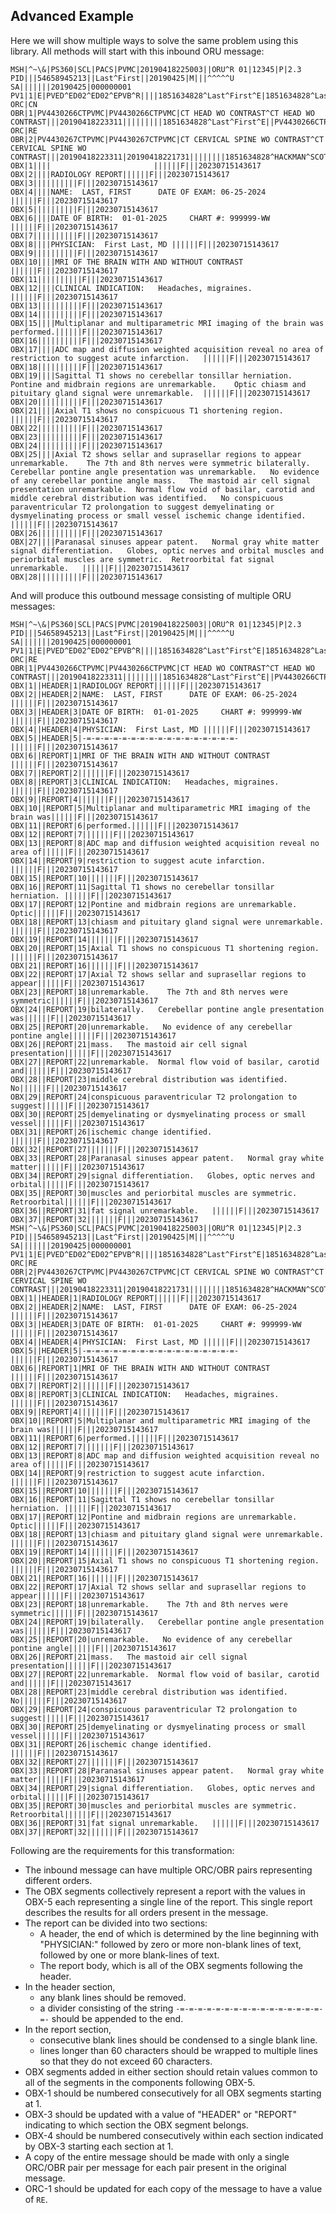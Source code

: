 ## Advanced Example
Here we will show multiple ways to solve the same problem using this library.
All methods will start with this inbound ORU message:

```
MSH|^~\&|PS360|SCL|PACS|PVMC|20190418225003||ORU^R 01|12345|P|2.3
PID|||54658945213||Last^First||20190425|M|||^^^^^U SA|||||||20190425|000000001
PV1|1|E|PVED^ED02^ED02^EPVB^R||||1851634828^Last^First^E|1851634828^Last^First^E||1|||||||||370144214|||||||||||||||||||||||||20190418220755
ORC|CN
OBR|1|PV4430266CTPVMC|PV4430266CTPVMC|CT HEAD WO CONTRAST^CT HEAD WO CONTRAST|||20190418223311|||||||||1851634828^Last^First^E||PV4430266CTPVMC|1|1|286701130|20190418224856||CT|F||^^^20190418221731^20190418221355^S|||||0052005^Last^First^A||||20190418221500
ORC|RE
OBR|2|PV4430267CTPVMC|PV4430267CTPVMC|CT CERVICAL SPINE WO CONTRAST^CT CERVICAL SPINE WO CONTRAST|||20190418223311|20190418221731||||||||1851634828^HACKMAN^SCOTT^E||PV4430267CTPVMC|1|1|286701131|20190418224856||CT|F||^^^20190418221731^20190418221340^S|||||0052005^Last^First^A||||20190418222000
OBX|1||||						||||||F|||20230715143617
OBX|2||||RADIOLOGY REPORT||||||F|||20230715143617
OBX|3||||||||||F|||20230715143617
OBX|4||||NAME:  LAST, FIRST      DATE OF EXAM: 06-25-2024 ||||||F|||20230715143617
OBX|5||||||||||F|||20230715143617
OBX|6||||DATE OF BIRTH:  01-01-2025     CHART #: 999999-WW ||||||F|||20230715143617
OBX|7||||||||||F|||20230715143617
OBX|8||||PHYSICIAN:  First Last, MD ||||||F|||20230715143617
OBX|9||||||||||F|||20230715143617
OBX|10||||MRI OF THE BRAIN WITH AND WITHOUT CONTRAST ||||||F|||20230715143617
OBX|11||||||||||F|||20230715143617
OBX|12||||CLINICAL INDICATION:   Headaches, migraines.  ||||||F|||20230715143617
OBX|13||||||||||F|||20230715143617
OBX|14||||||||||F|||20230715143617
OBX|15||||Multiplanar and multiparametric MRI imaging of the brain was performed.||||||F|||20230715143617
OBX|16||||||||||F|||20230715143617
OBX|17||||ADC map and diffusion weighted acquisition reveal no area of restriction to suggest acute infarction.   ||||||F|||20230715143617
OBX|18||||||||||F|||20230715143617
OBX|19||||Sagittal T1 shows no cerebellar tonsillar herniation.  Pontine and midbrain regions are unremarkable.    Optic chiasm and pituitary gland signal were unremarkable.  ||||||F|||20230715143617
OBX|20||||||||||F|||20230715143617
OBX|21||||Axial T1 shows no conspicuous T1 shortening region.   ||||||F|||20230715143617
OBX|22||||||||||F|||20230715143617
OBX|23||||||||||F|||20230715143617
OBX|24||||||||||F|||20230715143617
OBX|25||||Axial T2 shows sellar and suprasellar regions to appear unremarkable.    The 7th and 8th nerves were symmetric bilaterally.   Cerebellar pontine angle presentation was unremarkable.   No evidence of any cerebellar pontine angle mass.   The mastoid air cell signal presentation unremarkable.  Normal flow void of basilar, carotid and middle cerebral distribution was identified.   No conspicuous paraventricular T2 prolongation to suggest demyelinating or dysmyelinating process or small vessel ischemic change identified.   ||||||F|||20230715143617
OBX|26||||||||||F|||20230715143617
OBX|27||||Paranasal sinuses appear patent.   Normal gray white matter signal differentiation.   Globes, optic nerves and orbital muscles and periorbital muscles are symmetric.  Retroorbital fat signal unremarkable.   ||||||F|||20230715143617
OBX|28||||||||||F|||20230715143617
```

And will produce this outbound message consisting of multiple ORU messages:

```
MSH|^~\&|PS360|SCL|PACS|PVMC|20190418225003||ORU^R 01|12345|P|2.3
PID|||54658945213||Last^First||20190425|M|||^^^^^U SA|||||||20190425|000000001
PV1|1|E|PVED^ED02^ED02^EPVB^R||||1851634828^Last^First^E|1851634828^Last^First^E||1|||||||||370144214|||||||||||||||||||||||||20190418220755
ORC|RE
OBR|1|PV4430266CTPVMC|PV4430266CTPVMC|CT HEAD WO CONTRAST^CT HEAD WO CONTRAST|||20190418223311|||||||||1851634828^Last^First^E||PV4430266CTPVMC|1|1|286701130|20190418224856||CT|F||^^^20190418221731^20190418221355^S|||||0052005^Last^First^A||||20190418221500
OBX|1||HEADER|1|RADIOLOGY REPORT||||||F|||20230715143617
OBX|2||HEADER|2|NAME:  LAST, FIRST      DATE OF EXAM: 06-25-2024 ||||||F|||20230715143617
OBX|3||HEADER|3|DATE OF BIRTH:  01-01-2025     CHART #: 999999-WW ||||||F|||20230715143617
OBX|4||HEADER|4|PHYSICIAN:  First Last, MD ||||||F|||20230715143617
OBX|5||HEADER|5|-=-=-=-=-=-=-=-=-=-=-=-=-=-=-=-=-=-||||||F|||20230715143617
OBX|6||REPORT|1|MRI OF THE BRAIN WITH AND WITHOUT CONTRAST ||||||F|||20230715143617
OBX|7||REPORT|2|||||||F|||20230715143617
OBX|8||REPORT|3|CLINICAL INDICATION:   Headaches, migraines.  ||||||F|||20230715143617
OBX|9||REPORT|4|||||||F|||20230715143617
OBX|10||REPORT|5|Multiplanar and multiparametric MRI imaging of the brain was||||||F|||20230715143617
OBX|11||REPORT|6|performed.||||||F|||20230715143617
OBX|12||REPORT|7|||||||F|||20230715143617
OBX|13||REPORT|8|ADC map and diffusion weighted acquisition reveal no area of||||||F|||20230715143617
OBX|14||REPORT|9|restriction to suggest acute infarction.   ||||||F|||20230715143617
OBX|15||REPORT|10|||||||F|||20230715143617
OBX|16||REPORT|11|Sagittal T1 shows no cerebellar tonsillar herniation. ||||||F|||20230715143617
OBX|17||REPORT|12|Pontine and midbrain regions are unremarkable.    Optic||||||F|||20230715143617
OBX|18||REPORT|13|chiasm and pituitary gland signal were unremarkable.  ||||||F|||20230715143617
OBX|19||REPORT|14|||||||F|||20230715143617
OBX|20||REPORT|15|Axial T1 shows no conspicuous T1 shortening region.   ||||||F|||20230715143617
OBX|21||REPORT|16|||||||F|||20230715143617
OBX|22||REPORT|17|Axial T2 shows sellar and suprasellar regions to appear||||||F|||20230715143617
OBX|23||REPORT|18|unremarkable.    The 7th and 8th nerves were symmetric||||||F|||20230715143617
OBX|24||REPORT|19|bilaterally.   Cerebellar pontine angle presentation was||||||F|||20230715143617
OBX|25||REPORT|20|unremarkable.   No evidence of any cerebellar pontine angle||||||F|||20230715143617
OBX|26||REPORT|21|mass.   The mastoid air cell signal presentation||||||F|||20230715143617
OBX|27||REPORT|22|unremarkable.  Normal flow void of basilar, carotid and||||||F|||20230715143617
OBX|28||REPORT|23|middle cerebral distribution was identified.   No||||||F|||20230715143617
OBX|29||REPORT|24|conspicuous paraventricular T2 prolongation to suggest||||||F|||20230715143617
OBX|30||REPORT|25|demyelinating or dysmyelinating process or small vessel||||||F|||20230715143617
OBX|31||REPORT|26|ischemic change identified.   ||||||F|||20230715143617
OBX|32||REPORT|27|||||||F|||20230715143617
OBX|33||REPORT|28|Paranasal sinuses appear patent.   Normal gray white matter||||||F|||20230715143617
OBX|34||REPORT|29|signal differentiation.   Globes, optic nerves and orbital||||||F|||20230715143617
OBX|35||REPORT|30|muscles and periorbital muscles are symmetric.  Retroorbital||||||F|||20230715143617
OBX|36||REPORT|31|fat signal unremarkable.   ||||||F|||20230715143617
OBX|37||REPORT|32|||||||F|||20230715143617
MSH|^~\&|PS360|SCL|PACS|PVMC|20190418225003||ORU^R 01|12345|P|2.3
PID|||54658945213||Last^First||20190425|M|||^^^^^U SA|||||||20190425|000000001
PV1|1|E|PVED^ED02^ED02^EPVB^R||||1851634828^Last^First^E|1851634828^Last^First^E||1|||||||||370144214|||||||||||||||||||||||||20190418220755
ORC|RE
OBR|2|PV4430267CTPVMC|PV4430267CTPVMC|CT CERVICAL SPINE WO CONTRAST^CT CERVICAL SPINE WO CONTRAST|||20190418223311|20190418221731||||||||1851634828^HACKMAN^SCOTT^E||PV4430267CTPVMC|1|1|286701131|20190418224856||CT|F||^^^20190418221731^20190418221340^S|||||0052005^Last^First^A||||20190418222000
OBX|1||HEADER|1|RADIOLOGY REPORT||||||F|||20230715143617
OBX|2||HEADER|2|NAME:  LAST, FIRST      DATE OF EXAM: 06-25-2024 ||||||F|||20230715143617
OBX|3||HEADER|3|DATE OF BIRTH:  01-01-2025     CHART #: 999999-WW ||||||F|||20230715143617
OBX|4||HEADER|4|PHYSICIAN:  First Last, MD ||||||F|||20230715143617
OBX|5||HEADER|5|-=-=-=-=-=-=-=-=-=-=-=-=-=-=-=-=-=-||||||F|||20230715143617
OBX|6||REPORT|1|MRI OF THE BRAIN WITH AND WITHOUT CONTRAST ||||||F|||20230715143617
OBX|7||REPORT|2|||||||F|||20230715143617
OBX|8||REPORT|3|CLINICAL INDICATION:   Headaches, migraines.  ||||||F|||20230715143617
OBX|9||REPORT|4|||||||F|||20230715143617
OBX|10||REPORT|5|Multiplanar and multiparametric MRI imaging of the brain was||||||F|||20230715143617
OBX|11||REPORT|6|performed.||||||F|||20230715143617
OBX|12||REPORT|7|||||||F|||20230715143617
OBX|13||REPORT|8|ADC map and diffusion weighted acquisition reveal no area of||||||F|||20230715143617
OBX|14||REPORT|9|restriction to suggest acute infarction.   ||||||F|||20230715143617
OBX|15||REPORT|10|||||||F|||20230715143617
OBX|16||REPORT|11|Sagittal T1 shows no cerebellar tonsillar herniation. ||||||F|||20230715143617
OBX|17||REPORT|12|Pontine and midbrain regions are unremarkable.    Optic||||||F|||20230715143617
OBX|18||REPORT|13|chiasm and pituitary gland signal were unremarkable.  ||||||F|||20230715143617
OBX|19||REPORT|14|||||||F|||20230715143617
OBX|20||REPORT|15|Axial T1 shows no conspicuous T1 shortening region.   ||||||F|||20230715143617
OBX|21||REPORT|16|||||||F|||20230715143617
OBX|22||REPORT|17|Axial T2 shows sellar and suprasellar regions to appear||||||F|||20230715143617
OBX|23||REPORT|18|unremarkable.    The 7th and 8th nerves were symmetric||||||F|||20230715143617
OBX|24||REPORT|19|bilaterally.   Cerebellar pontine angle presentation was||||||F|||20230715143617
OBX|25||REPORT|20|unremarkable.   No evidence of any cerebellar pontine angle||||||F|||20230715143617
OBX|26||REPORT|21|mass.   The mastoid air cell signal presentation||||||F|||20230715143617
OBX|27||REPORT|22|unremarkable.  Normal flow void of basilar, carotid and||||||F|||20230715143617
OBX|28||REPORT|23|middle cerebral distribution was identified.   No||||||F|||20230715143617
OBX|29||REPORT|24|conspicuous paraventricular T2 prolongation to suggest||||||F|||20230715143617
OBX|30||REPORT|25|demyelinating or dysmyelinating process or small vessel||||||F|||20230715143617
OBX|31||REPORT|26|ischemic change identified.   ||||||F|||20230715143617
OBX|32||REPORT|27|||||||F|||20230715143617
OBX|33||REPORT|28|Paranasal sinuses appear patent.   Normal gray white matter||||||F|||20230715143617
OBX|34||REPORT|29|signal differentiation.   Globes, optic nerves and orbital||||||F|||20230715143617
OBX|35||REPORT|30|muscles and periorbital muscles are symmetric.  Retroorbital||||||F|||20230715143617
OBX|36||REPORT|31|fat signal unremarkable.   ||||||F|||20230715143617
OBX|37||REPORT|32|||||||F|||20230715143617
```

Following are the requirements for this transformation:
- The inbound message can have multiple ORC/OBR pairs representing different
   orders.
- The OBX segments collectively represent a report with the values in OBX-5
  each representing a single line of the report. This single report describes
  the results for all orders present in the message.
- The report can be divided into two sections:
  - A header, the end of which is determined by the line beginning with
    "PHYSICIAN:" followed by zero or more non-blank lines of text, followed by
    one or more blank-lines of text.
  - The report body, which is all of the OBX segments following the header.
- In the header section,
  - any blank lines should be removed.
  - a divider consisting of the string `-=-=-=-=-=-=-=-=-=-=-=-=-=-=-=-=-=-`
    should be appended to the end.
- In the report section,
  - consecutive blank lines should be condensed to a single blank line.
  - lines longer than 60 characters should be wrapped to multiple lines so that
    they do not exceed 60 characters.
- OBX segments added in either section should retain values common to all of
  the segments in the components following OBX-5.
- OBX-1 should be numbered consecutively for all OBX segments starting at 1.
- OBX-3 should be updated with a value of "HEADER" or "REPORT" indicating to
  which section the OBX segment belongs.
- OBX-4 should be numbered consecutively within each section indicated by OBX-3
  starting each section at 1.
- A copy of the entire message should be made with only a single ORC/OBR pair
  per message for each pair present in the original message.
- ORC-1 should be updated for each copy of the message to have a value of `RE`.
